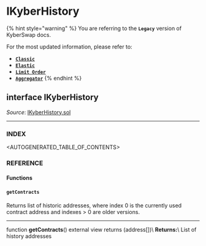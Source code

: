 # IKyberHistory

{% hint style="warning" %}
You are referring to the **`Legacy`** version of KyberSwap docs.

For the most updated information, please refer to:

* [**`Classic`**](broken-reference)
* [**`Elastic`**](../../kyberswap-elastic/)
* [**`Limit Order`**](../../../../kyberswap-solutions/limit-order/)
* [**`Aggregator`**](../../../../kyberswap-solutions/kyberswap-aggregator/)
{% endhint %}

## interface IKyberHistory

_Source_: [IKyberHistory.sol](https://github.com/KyberNetwork/smart-contracts/blob/master/contracts/sol6/IKyberHistory.sol)

***

### INDEX[​](https://docs.kyberswap.com/Legacy/api-abi/core-smart-contracts/api\_abi-ikyberhistory#index) <a href="#index" id="index"></a>

\<AUTOGENERATED\_TABLE\_OF\_CONTENTS>

### REFERENCE[​](https://docs.kyberswap.com/Legacy/api-abi/core-smart-contracts/api\_abi-ikyberhistory#reference) <a href="#reference" id="reference"></a>

#### Functions[​](https://docs.kyberswap.com/Legacy/api-abi/core-smart-contracts/api\_abi-ikyberhistory#functions) <a href="#functions" id="functions"></a>

#### `getContracts`[​](https://docs.kyberswap.com/Legacy/api-abi/core-smart-contracts/api\_abi-ikyberhistory#getcontracts) <a href="#getcontracts" id="getcontracts"></a>

Returns list of historic addresses, where index 0 is the currently used contract address and indexes > 0 are older versions.

***

function **getContracts**() external view returns (address\[])\ **Returns:**\ List of history addresses
